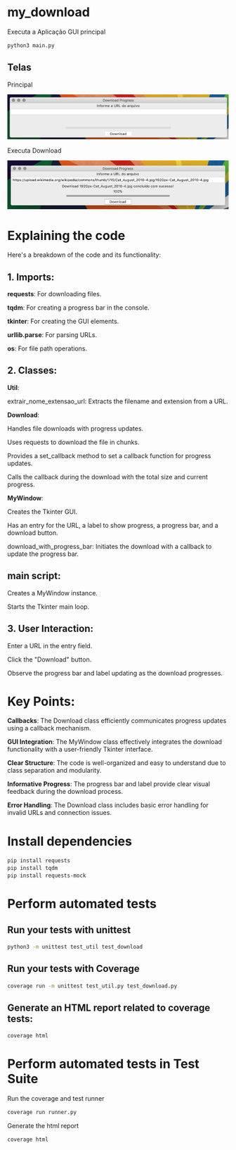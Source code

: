 # my_download

Executa a Aplicação GUI principal 

```bash
python3 main.py
```

## Telas

Principal 

![Tela Principal](https://github.com/armandossrecife/my_download/blob/main/docs/tela_principal.png)

Executa Download 

![Executa Download](https://github.com/armandossrecife/my_download/blob/main/docs/executa_download.png)

# Explaining the code

Here's a breakdown of the code and its functionality:

## 1. Imports:

**requests**: For downloading files.

**tqdm**: For creating a progress bar in the console.

**tkinter**: For creating the GUI elements.

**urllib.parse**: For parsing URLs.

**os**: For file path operations.

## 2. Classes:

**Util**:

extrair_nome_extensao_url: Extracts the filename and extension from a URL.

**Download**:

Handles file downloads with progress updates.

Uses requests to download the file in chunks.

Provides a set_callback method to set a callback function for progress updates.

Calls the callback during the download with the total size and current progress.

**MyWindow**:

Creates the Tkinter GUI.

Has an entry for the URL, a label to show progress, a progress bar, and a download button.

download_with_progress_bar: Initiates the download with a callback to update the progress bar.

## main script:

Creates a MyWindow instance.

Starts the Tkinter main loop.

## 3. User Interaction:

Enter a URL in the entry field.

Click the "Download" button.

Observe the progress bar and label updating as the download progresses.

# Key Points:

**Callbacks**: The Download class efficiently communicates progress updates using a callback mechanism.

**GUI Integration**: The MyWindow class effectively integrates the download functionality with a user-friendly Tkinter interface.

**Clear Structure**: The code is well-organized and easy to understand due to class separation and modularity.

**Informative Progress**: The progress bar and label provide clear visual feedback during the download process.

**Error Handling**: The Download class includes basic error handling for invalid URLs and connection issues.

# Install dependencies

```bash
pip install requests
pip install tqdm
pip install requests-mock
```

# Perform automated tests

## Run your tests with unittest

```bash
python3 -m unittest test_util test_download
```

## Run your tests with Coverage
  
```bash
coverage run -m unittest test_util.py test_download.py
```

## Generate an HTML report related to coverage tests:

```bash
coverage html
```

# Perform automated tests in Test Suite

Run the coverage and test runner

```bash
coverage run runner.py 
```

Generate the html report
```bash
coverage html
```